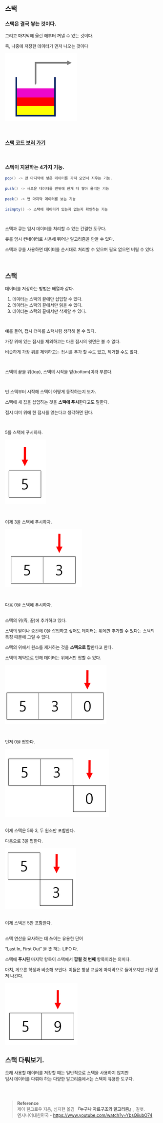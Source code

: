 ## 스택

### 스택은 결국 쌓는 것이다.

그리고 마지막에 올린 애부터 꺼낼 수 있는 것이다.

즉, 나중에 저장한 데이터가 먼저 나오는 것이다

![이미지](/programming/img/스택0.png)

<br/>

### [스택 코드 보러 가기](https://github.com/mingseok/TIL/blob/main/code/Stack.java)

<br/>

### 스텍이 지원하는 4가지 기능.


```java
pop() -> 맨 마지막에 넣은 데이터를 가져 오면서 지우는 기능.

push() -> 새로운 데이터를 맨위에 한개 더 쌓아 올리는 기능

peek() -> 맨 마지막 데이터를 보는 기능

isEmpty() -> 스택에 데이터가 있는지 없는지 확인하는 기능
```

<br/>

스택과 큐는 임시 데이터를 처리할 수 있는 간결한 도구다.

큐를 임시 컨네이터로 사용해 뛰어난 알고리즘을 만들 수 있다.

스택과 큐를 사용하면 데이터를 순서대로 처리할 수 있으며 필요 없으면 버릴 수 있다.

<br/>

## 스택

데이터를 저장하는 방법은 배열과 같다.

1. 데이터는 스택의 끝에만 삽입할 수 있다.
2. 데이터는 스택의 끝에서만 읽을 수 있다.
3. 데이터는 스택의 끝에서만 삭제할 수 있다.

<br/>

예를 들어, 접시 더미를 스택처럼 생각해 볼 수 있다. 

가장 위에 있는 접시를 제외하고는 다른 접시의 윗면은 볼 수 없다. 

비슷하게 가장 위를 제외하고는 접시를 추가 할 수도 있고, 제거할 수도 없다.

<br/>

스택의 끝을 위(top), 스택의 시작을 밑(bottom)이라 부른다.

<br/>

빈 스택부터 시작해 스택이 어떻게 동작하는지 보자.

스택에 새 값을 삽입하는 것을 **스택에 푸시**한다고도 말한다.

접시 더미 위에 한 접시를 얹는다고 생각하면 된다.

<br/>

5를 스택에 푸시하자.

![이미지](/programming/img/스택1.PNG)

<br/>

이제 3을 스택에 푸시하자.

![이미지](/programming/img/스택2.PNG)

<br/>

다음 0을 스택에 푸시하자.

<br/>스택의 위(즉, 끝)에 추가하고 있다. 

스택의 밑이나 중간에 0을 삽입하고 싶어도 데이터는 위에만 추가할 수 있다는 스택의 특징 때문에 그럴 수 없다.

스택의 위에서 원소를 제거하는 것을 **스택으로 팝**한다고 한다.

스택의 제약으로 인해 데이터는 위에서만 팝할 수 있다.

![이미지](/programming/img/스택3.PNG)

<br/>

먼저 0을 팝한다.

![이미지](/programming/img/스택4.PNG)

<br/>이제 스택은 5와 3, 두 원소만 포함한다.

다음으로 3을 팝한다.

![이미지](/programming/img/스택5.PNG)

<br/>이제 스택은 5만 포함한다.

<br/>스택 연산을 묘사하는 데 쓰이는 유용한 단어

“Last In, First Out” 을 뜻 하는 LIFO 다.

스택에 **푸시된** 마지막 항목이 스택에서 **팝될 첫 번째** 항목이라는 의미다.

마치, 게으른 학생과 비슷해 보인다. 이들은 항상 교실에 마지막으로 들어오지만 가장 먼저 나간다.

![이미지](/programming/img/스택6.PNG)

## 스택 다뤄보기.

오래 사용할 데이터를 저장할 때는 일반적으로 스택을 사용하지 않지만 <br/>임시 데이터를 다뤄야 하는 다양한 알고리즘에서는 스택이 유용한 도구다.

<br/><br/>

>**Reference**
<br/>제이 웬그로우 지음, 심지현 옮김 **『**누구나 자료구조와 알고리즘**』**, 길벗. <br/>
엔지니어대한민국 - https://www.youtube.com/watch?v=YbsQiiubO74